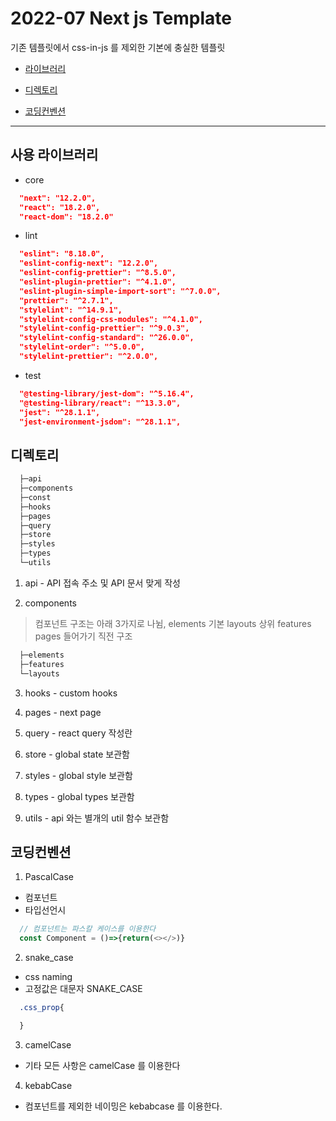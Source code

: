 # 2022-07 Next js Template

기존 템플릿에서 css-in-js 를 제외한 기본에 충실한 템플릿

- [라이브러리](#라이브러리)

- [디렉토리](#디렉토리)

- [코딩컨벤션](#코딩컨벤션)

---

## 사용 라이브러리

- core

```json
  "next": "12.2.0",
  "react": "18.2.0",
  "react-dom": "18.2.0"
```

- lint

```json
  "eslint": "8.18.0",
  "eslint-config-next": "12.2.0",
  "eslint-config-prettier": "^8.5.0",
  "eslint-plugin-prettier": "^4.1.0",
  "eslint-plugin-simple-import-sort": "^7.0.0",
  "prettier": "^2.7.1",
  "stylelint": "^14.9.1",
  "stylelint-config-css-modules": "^4.1.0",
  "stylelint-config-prettier": "^9.0.3",
  "stylelint-config-standard": "^26.0.0",
  "stylelint-order": "^5.0.0",
  "stylelint-prettier": "^2.0.0",
```

- test

```json
  "@testing-library/jest-dom": "^5.16.4",
  "@testing-library/react": "^13.3.0",
  "jest": "^28.1.1",
  "jest-environment-jsdom": "^28.1.1",
```

## 디렉토리

```bash
  ├─api
  ├─components
  ├─const
  ├─hooks
  ├─pages
  ├─query
  ├─store
  ├─styles
  ├─types
  └─utils
```

1. api - API 접속 주소 및 API 문서 맞게 작성

2. components 

> 컴포넌트 구조는 아래 3가지로 나뉨, elements 기본 layouts 상위 features pages 들어가기 직전 구조

```bash
  ├─elements
  ├─features
  └─layouts
```

3. hooks - custom hooks

4. pages - next page

5. query - react query 작성란

6. store - global state 보관함

7. styles - global style 보관함

8. types - global types 보관함

9. utils - api 와는 별개의 util 함수 보관함

## 코딩컨벤션

1. PascalCase
  - 컴포넌트 
  - 타입선언시

```ts
  // 컴포넌트는 파스칼 케이스를 이용한다
  const Component = ()=>{return(<></>)}
```

2. snake_case
  - css naming
  - 고정값은 대문자 SNAKE_CASE

```css
  .css_prop{

  }
```

3. camelCase
  - 기타 모든 사항은 camelCase 를 이용한다

4. kebabCase
  - 컴포넌트를 제외한 네이밍은 kebabcase 를 이용한다.